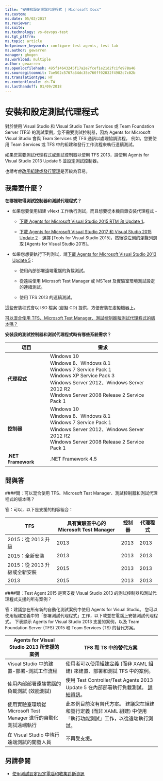```yaml
---
title: "安裝和設定測試代理程式 | Microsoft Docs"
ms.custom: 
ms.date: 05/02/2017
ms.reviewer: 
ms.suite: 
ms.technology: vs-devops-test
ms.tgt_pltfrm: 
ms.topic: article
helpviewer_keywords: configure test agents, test lab
ms.author: gewarren
manager: ghogen
ms.workload: multiple
author: gewarren
ms.openlocfilehash: 495f14643245f17a2e7fcef1e21d2fc1fe978a46
ms.sourcegitcommit: 7ae502c5767a34dc35e760ff02032f4902c7c02b
ms.translationtype: HT
ms.contentlocale: zh-TW
ms.lasthandoff: 01/09/2018
---
```

# <a name="install-and-configure-test-agents"></a>安裝和設定測試代理程式

對於使用 Visual Studio 和 Visual Studio Team Services 或 Team Foundation Server (TFS) 的測試案例，您不需要測試控制器，因為 Agents for Microsoft Visual Studio 會與 Team Services 或 TFS 通訊以處理協調流程。 例如，您要使用 Team Services 或 TFS 中的組建和發行工作流程來執行連續測試。

如果您需要測試代理程式或測試控制器以使用 TFS 2013，請使用 Agents for Visual Studio 2013 Update 5 並設定測試控制器。

也請考慮[改用組建或發行管理](use-build-or-rm-instead-of-lab-management.md)是否較為容易。

## <a name="what-do-i-need"></a>我需要什麼？

**在哪裡取得測試控制器和測試代理程式？**

* 如果您要使用組建 vNext 工作執行測試，而且想要從本機目錄安裝代理程式 - 

  * [下載 Agents for Microsoft Visual Studio 2015 RTM 和 Update 1](http://go.microsoft.com/fwlink/p/?LinkId=619266)。 

  * [下載 Agents for Microsoft Visual Studio 2017 和 Visual Studio 2015 Update 2](https://www.visualstudio.com/downloads/download-visual-studio-vs) - 選擇 [Tools for Visual Studio 2015]，然後從左側的瀏覽列選取 [Agents for Visual Studio 2015]。

* 如果您想要執行下列測試，請[下載 Agents for Microsoft Visual Studio 2013 Update 5](http://go.microsoft.com/fwlink/p/?LinkId=619264)：

  * 使用內部部署遠端電腦的負載測試。

  * 從遠端使用 Microsoft Test Manager 或 MSTest 及實驗室環境測試設定的連續測試。

  * 使用 TFS 2013 的連續測試。

這些安裝程式會以 ISO 檔案 (虛擬 CD) 提供，方便安裝在虛擬機器上。 

[可以混合使用 TFS、Microsoft Test Manager、測試控制器和測試代理程式的版本嗎？](#MixedVersions)

**安裝我的測試控制器和測試代理程式時有哪些系統需求？**

| 項目 | 需求 |
| ---- | ------------ |
| **代理程式** | Windows 10<br />Windows 8、Windows 8.1<br />Windows 7 Service Pack 1<br />Windows XP Service Pack 3<br />Windows Server 2012、Windows Server 2012 R2<br />Windows Server 2008 Release 2 Service Pack 1 |
| **控制器** | Windows 10<br />Windows 8、Windows 8.1<br />Windows 7 Service Pack 1<br />Windows Server 2012、Windows Server 2012 R2<br />Windows Server 2008 Release 2 Service Pack 1 |
| **.NET Framework** | .NET Framework 4.5 |

## <a name="q--a"></a>問與答

<!-- BEGINSECTION class="m-qanda" -->

<a name="MixedVersions"></a>

####<a name="q-can-i-mix-versions-of-tfs-microsoft-test-manager-the-test-controller-and-test-agent"></a>問：可以混合使用 TFS、Microsoft Test Manager、測試控制器和測試代理程式的版本嗎？

答：可以，以下是支援的相容組合：

| TFS | 具有實驗室中心的 Microsoft Test Manager | 控制器 | 代理程式 |
| --- | -------------------------------------- | ---------- | ----- |
| 2015：從 2013 升級 | 2013 | 2013 |2013 |
| 2015：全新安裝 | 2013 | 2013 | 2013 |
| 2015：從 2013 升級或全新安裝 | 2015 | 2013 | 2013 |
| 2013 | 2015 | 2013 | 2013 |

####<a name="q-will-the-test-agent-2015-support-all-the-scenarios-supported-by-test-controller-and-test-agent-of-visual-studio-2013"></a>問：Test Agent 2015 是否支援 Visual Studio 2013 的測試控制器和測試代理程式支援的所有案例？

答：建議您在所有新的自動化測試案例中使用 Agents for Visual Studio。 您可以使用組建定義中的「部署測試代理程式」工作，以下載並在電腦上安裝測試代理程式。
下表顯示 Agents for Visual Studio 2013 支援的案例，以及 Team Foundation Server (TFS) 2015 和 Team Services (TS) 的替代方案。

| Agents for Visual Studio 2013 所支援的案例 | TFS 和 TS 中的替代方案 |
| --- | --- |
| Visual Studio 中的建置-部署-測試工作流程 | 使用者可以使用[組建定義](https://www.visualstudio.com/team-services/continuous-integration/) (而非 XAML 組建) 來建置、部署和測試 TFS 中的案例。 |
| 使用內部部署遠端電腦的負載測試 (效能測試) | 使用 Test Controller/Test Agents 2013 Update 5 在內部部署執行負載測試。 [詳細資訊](https://msdn.microsoft.com/en-us/library/ff400223.aspx)。 |
| 使用實驗室環境從 Microsoft Test Manager 進行的自動化測試遠端執行 | 此案例目前沒有替代方案。 建議您在組建和發行定義 (而非 XAML 組建) 中使用「執行功能測試」工作，以從遠端執行測試。 |
| 在 Visual Studio 中執行遠端測試的開發人員 | 不再受支援。 |

<!-- ENDSECTION -->

## <a name="see-also"></a>另請參閱

* [使用測試設定設定電腦和收集診斷資訊](https://msdn.microsoft.com/library/dd286743%28v=vs.140%29.aspx)

